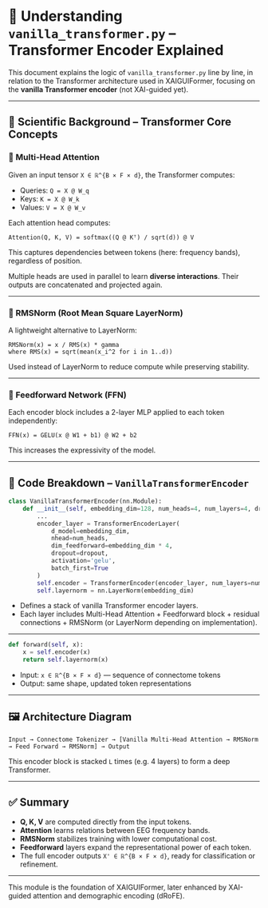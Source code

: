 # 🧠 Understanding `vanilla_transformer.py` – Transformer Encoder Explained

This document explains the logic of `vanilla_transformer.py` line by line, in relation to the Transformer architecture used in XAIGUIFormer, focusing on the **vanilla Transformer encoder** (not XAI-guided yet).

---

## 📌 Scientific Background – Transformer Core Concepts

### 🔹 Multi-Head Attention

Given an input tensor `X ∈ ℝ^{B × F × d}`, the Transformer computes:

- Queries: `Q = X @ W_q`
- Keys: `K = X @ W_k`
- Values: `V = X @ W_v`

Each attention head computes:

```
Attention(Q, K, V) = softmax((Q @ Kᵀ) / sqrt(d)) @ V
```

This captures dependencies between tokens (here: frequency bands), regardless of position.

Multiple heads are used in parallel to learn **diverse interactions**. Their outputs are concatenated and projected again.

---

### 🔹 RMSNorm (Root Mean Square LayerNorm)

A lightweight alternative to LayerNorm:

```
RMSNorm(x) = x / RMS(x) * gamma
where RMS(x) = sqrt(mean(x_i^2 for i in 1..d))
```

Used instead of LayerNorm to reduce compute while preserving stability.

---

### 🔹 Feedforward Network (FFN)

Each encoder block includes a 2-layer MLP applied to each token independently:

```
FFN(x) = GELU(x @ W1 + b1) @ W2 + b2
```

This increases the expressivity of the model.

---

## 🧩 Code Breakdown – `VanillaTransformerEncoder`

```python
class VanillaTransformerEncoder(nn.Module):
    def __init__(self, embedding_dim=128, num_heads=4, num_layers=4, dropout=0.1):
        ...
        encoder_layer = TransformerEncoderLayer(
            d_model=embedding_dim,
            nhead=num_heads,
            dim_feedforward=embedding_dim * 4,
            dropout=dropout,
            activation='gelu',
            batch_first=True
        )
        self.encoder = TransformerEncoder(encoder_layer, num_layers=num_layers)
        self.layernorm = nn.LayerNorm(embedding_dim)
```

- Defines a stack of vanilla Transformer encoder layers.
- Each layer includes Multi-Head Attention + Feedforward block + residual connections + RMSNorm (or LayerNorm depending on implementation).

---

```python
def forward(self, x):
    x = self.encoder(x)
    return self.layernorm(x)
```

- Input: `x ∈ ℝ^{B × F × d}` — sequence of connectome tokens
- Output: same shape, updated token representations

---

## 🖼️ Architecture Diagram

```
Input → Connectome Tokenizer → [Vanilla Multi-Head Attention → RMSNorm → Feed Forward → RMSNorm] → Output
```

This encoder block is stacked `L` times (e.g. 4 layers) to form a deep Transformer.

---

## ✅ Summary

- **Q, K, V** are computed directly from the input tokens.
- **Attention** learns relations between EEG frequency bands.
- **RMSNorm** stabilizes training with lower computational cost.
- **Feedforward** layers expand the representational power of each token.
- The full encoder outputs `X' ∈ ℝ^{B × F × d}`, ready for classification or refinement.

---

This module is the foundation of XAIGUIFormer, later enhanced by XAI-guided attention and demographic encoding (dRoFE).